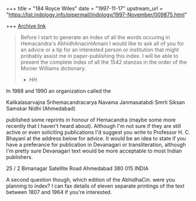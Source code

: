 +++
title = "184 Royce Wiles"
date = "1997-11-17"
upstream_url = "https://list.indology.info/pipermail/indology/1997-November/009875.html"

+++
[Archive link](https://list.indology.info/pipermail/indology/1997-November/009875.html)

>Before I start to generate an index of all the
>words occuring in Hemacandra's AbhidhAnacintAmani
>I would like to ask all of you for an advice or a
>tip for an interested person or institution that
>might probably assist me in paper-publishing this
>index.
>I will be able to present the complete index of
>all the 1542 stanzas in the order of the Monier
>Williams dictionary.
>- HH

In 1988 and 1990 an organization called the

Kalikalasarvajna Srihemacandracarya Navama Janmasatabdi Smrti Siksan
Samskar Nidhi (Ahmedabad)

published some reprints in honour of Hemacandra (maybe some more recently
that I haven't heard about). Although I'm not sure if they are still active
or even soliciting publications I'd suggest you write to Professor H. C.
Bhayani at the address below for advice. It would be an idea to state if
you have a preferance for publication in Devanagari or transliteration,
although I'm pretty sure Devanagari text would be more acceptable to most
Indian publishers.

25 / 2 Bimanagar
Satellite Road
Ahmedabad 380 015
INDIA


A second question though, which edition of the AbhidhaCin. were you
planning to index? I can fax details of eleven separate printings of the
text between 1807 and 1964 if you're interested.



